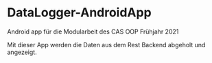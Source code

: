 # DataLogger-AndroidApp

Android app für die Modularbeit des CAS OOP Frühjahr 2021

Mit dieser App werden die Daten aus dem Rest Backend abgeholt und angezeigt.